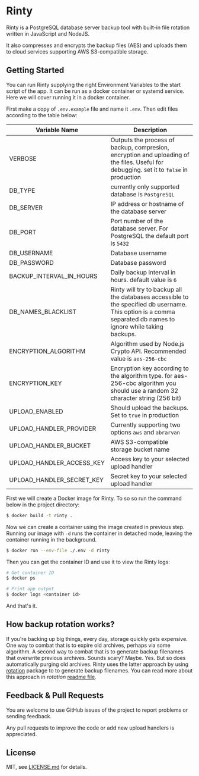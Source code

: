 # Rinty

Rinty is a PostgreSQL database server backup tool with built-in file rotation written in JavaScript and NodeJS. 

It also compresses and encrypts the backup files (AES) and uploads them to cloud services supporting AWS S3-compatible storage.

## Getting Started

You can run Rinty supplying the right Environment Variables to the start script of the app. It can be run as a docker container or systemd service. Here we will cover running it in a docker container. 

First make a copy of `.env.example` file and name it `.env`. Then edit files according to the table below:

| Variable Name      | Description         |
| -------   | ------------------- |
| VERBOSE | Outputs the process of backup, compresion, encryption and uploading of the files. Useful for debugging. set it to `false` in production | 
| DB_TYPE      | currently only supported database is `PostgreSQL` |
| DB_SERVER      | IP address or hostname of the database server |
| DB_PORT      | Port number of the database server. For PostgreSQL the default port is `5432` |
| DB_USERNAME      | Database username |
| DB_PASSWORD      | Database password |
| BACKUP_INTERVAL_IN_HOURS      | Daily backup interval in hours. default value is `6` |
| DB_NAMES_BLACKLIST      | Rinty will try to backup all the databases accessible to the specified db username. This option is a comma separated db names to ignore while taking backups. |
| ENCRYPTION_ALGORITHM      | Algorithm used by Node.js Crypto API. Recommended value is `aes-256-cbc` |
| ENCRYPTION_KEY      | Encryption key according to the algorithm type. for aes-256-cbc algorithm you should use a random 32 character string (256 bit) |
| UPLOAD_ENABLED      | Should upload the backups. Set to `true` in production |
| UPLOAD_HANDLER_PROVIDER      | Currently supporting two options `aws` and `abrarvan` |
| UPLOAD_HANDLER_BUCKET      | AWS S3-compatible storage bucket name |
| UPLOAD_HANDLER_ACCESS_KEY      | Access key to your selected upload handler |
| UPLOAD_HANDLER_SECRET_KEY      | Secret key to your selected upload handler |


First we will create a Docker image for Rinty. To so so run the command below in the project directory:

````bash
$ docker build -t rinty .
````

Now we can create a container using the image created in previous step. Running our image with `-d` runs the container in detached mode, leaving the container running in the background.

````bash
$ docker run --env-file ./.env -d rinty
````

Then you can get the container ID and use it to view the Rinty logs:
````bash
# Get container ID
$ docker ps

# Print app output
$ docker logs <container id>
````

And that's it.

## How backup rotation works?

If you're backing up big things, every day, storage quickly gets expensive. One way to combat that is to expire old archives, perhaps via some algorithm. A second way to combat that is to generate backup filenames that overwrite previous archives. Sounds scary? Maybe. Yes. But so does automatically purging old archives. Rinty uses the latter approach by using [rotation](https://www.npmjs.com/package/rotation) package to  to generate backup filenames. You can read more about this approach in *rotation* [readme file](https://www.npmjs.com/package/rotation).

## Feedback & Pull Requests

You are welcome to use GitHub issues of the project to report problems or sending feedback. 

Any pull requests to improve the code or add new upload handlers is appreciated.


## License

MIT, see [LICENSE.md](https://github.com/arashmilani/rinty/blob/master/LICENSE.md) for details.
